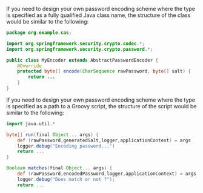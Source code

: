 <!-- fragment:keep -->

<p/>

If you need to design your own password encoding scheme where the type is specified as a fully 
qualified Java class name, the structure of the class would be similar to the following:

```java
package org.example.cas;

import org.springframework.security.crypto.codec.*;
import org.springframework.security.crypto.password.*;

public class MyEncoder extends AbstractPasswordEncoder {
    @Override
    protected byte[] encode(CharSequence rawPassword, byte[] salt) {
        return ...
    }
}
```

If you need to design your own password encoding scheme where the type is 
specified as a path to a Groovy script, the structure of the script would be similar to the following:

```groovy
import java.util.*

byte[] run(final Object... args) {
    def (rawPassword,generatedSalt,logger,applicationContext) = args
    logger.debug("Encoding password...")
    return ...
}

Boolean matches(final Object... args) {
    def (rawPassword,encodedPassword,logger,applicationContext) = args
    logger.debug("Does match or not ?");
    return ...
```
